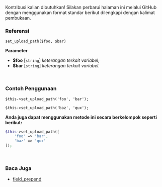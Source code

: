 Kontribusi kalian dibutuhkan!
Silakan perbarui halaman ini melalui GitHub dengan menggunakan format standar berikut dilengkapi dengan kalimat pembukaan.

### Referensi
`set_upload_path($foo, $bar)`

**Parameter**
* **$foo** [`string`] *keterangan terkait variabel;*
* **$bar** [`string`] *keterangan terkait variabel.*

&nbsp;

### Contoh Penggunaan
`$this->set_upload_path('foo', 'bar');`

`$this->set_upload_path('baz', 'qux');`

**Anda juga dapat menggunakan metode ini secara berkelompok seperti berikut:**
```php
$this->set_upload_path([
    'foo' => 'bar',
    'baz' => 'qux'
]);
```

&nbsp;

### Baca Juga
* [field_prepend](./field_prepend)
